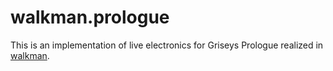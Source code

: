# walkman.prologue

This is an implementation of live electronics for Griseys Prologue realized in [walkman](https://github.com/audiowalkman/walkman).
